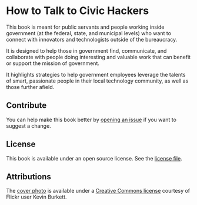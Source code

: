 # How to Talk to Civic Hackers

This book is meant for public servants and people working inside government (at the federal, state, and municipal levels) who want to connect with innovators and technologists outside of the bureaucracy. 

It is designed to help those in government find, communicate, and collaborate with people doing interesting and valuable work that can benefit or support the mission of government. 

It highlights strategies to help government employees leverage the talents of smart, passionate people in their local technology community, as well as those further afield.

## Contribute

You can help make this book better by [opening an issue](https://github.com/mheadd/how-to-talk-to-civic-hackers/issues) if you want to suggest a change.

## License

This book is available under an open source license. See the [license file](#).

## Attributions

The [cover photo](cover.jpg) is available under a [Creative Commons license](https://creativecommons.org/licenses/by-sa/2.0/) courtesy of Flickr user Kevin Burkett.
